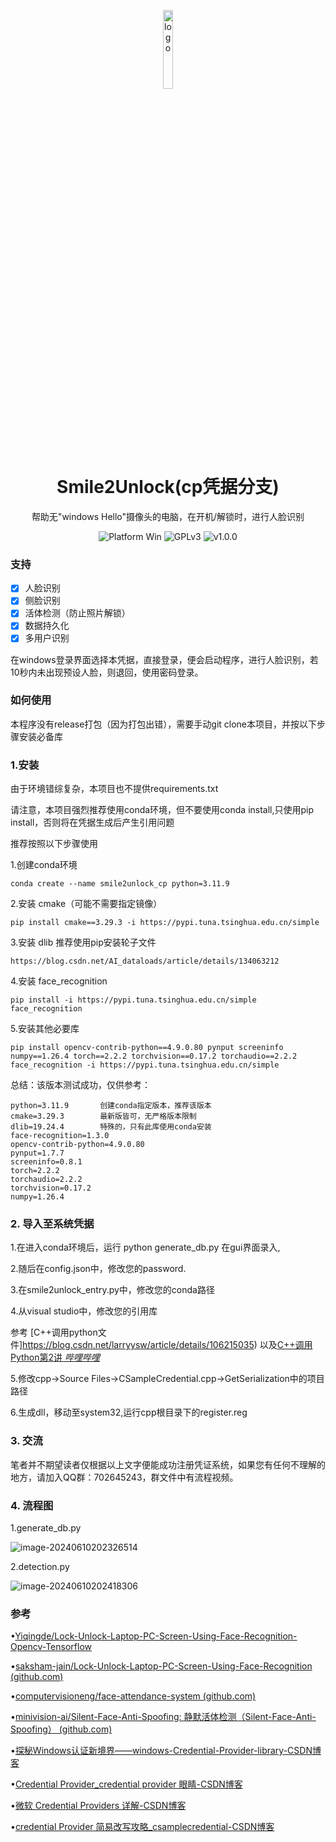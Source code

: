<p align="center">
  <img width="18%" align="center" src="https://obssh.obs.cn-east-3.myhuaweicloud.com/img_sxy/202406050530509.jpg" alt="logo">
</p>
  <h1 align="center">
  Smile2Unlock(cp凭据分支)
</h1>
<p align="center">
  帮助无"windows Hello"摄像头的电脑，在开机/解锁时，进行人脸识别
</p>
<p align="center">
  <a style="text-decoration:none">
    <img src="https://img.shields.io/badge/Platform-Win-blue?color=#4ec820" alt="Platform Win"/>
  </a>
  <a style="text-decoration:none">
    <img src="https://img.shields.io/badge/License-GPLv3-blue?color=#4ec820" alt="GPLv3"/>
    </a>
    <a style="text-decoration:none">
    <img src="https://img.shields.io/badge/version-1.0.0-blue?color=#4ec820" alt="v1.0.0"/>
  </a>
</p>

### 支持

- [X] 人脸识别
- [X] 侧脸识别
- [X] 活体检测（防止照片解锁）
- [X] 数据持久化
- [X] 多用户识别

在windows登录界面选择本凭据，直接登录，便会启动程序，进行人脸识别，若10秒内未出现预设人脸，则退回，使用密码登录。

### 如何使用

本程序没有release打包（因为打包出错），需要手动git clone本项目，并按以下步骤安装必备库

### 1.安装

由于环境错综复杂，本项目也不提供requirements.txt

请注意，本项目强烈推荐使用conda环境，但不要使用conda install,只使用pip install，否则将在凭据生成后产生引用问题

推荐按照以下步骤使用

1.创建conda环境

```
conda create --name smile2unlock_cp python=3.11.9
```

2.安装 cmake（可能不需要指定镜像）

```
pip install cmake==3.29.3 -i https://pypi.tuna.tsinghua.edu.cn/simple 
```

3.安装 dlib  推荐使用pip安装轮子文件

```
https://blog.csdn.net/AI_dataloads/article/details/134063212
```

4.安装 face_recognition

```
pip install -i https://pypi.tuna.tsinghua.edu.cn/simple face_recognition
```

5.安装其他必要库

```
pip install opencv-contrib-python==4.9.0.80 pynput screeninfo numpy==1.26.4 torch==2.2.2 torchvision==0.17.2 torchaudio==2.2.2 face_recognition -i https://pypi.tuna.tsinghua.edu.cn/simple

```

总结：该版本测试成功，仅供参考：

```
python=3.11.9		创建conda指定版本，推荐该版本
cmake=3.29.3		最新版皆可，无严格版本限制
dlib=19.24.4		特殊的，只有此库使用conda安装
face-recognition=1.3.0
opencv-contrib-python=4.9.0.80
pynput=1.7.7
screeninfo=0.8.1
torch=2.2.2
torchaudio=2.2.2
torchvision=0.17.2
numpy=1.26.4
```

### 2. 导入至系统凭据

1.在进入conda环境后，运行 python generate_db.py 在gui界面录入,

2.随后在config.json中，修改您的password.

3.在smile2unlock_entry.py中，修改您的conda路径

4.从visual studio中，修改您的引用库

参考 [C++调用python文件]https://blog.csdn.net/larryysw/article/details/106215035)  以及[C++调用Python第2讲 _哔哩哔哩_](https://www.bilibili.com/video/BV1Ze411h7vA/?spm_id_from=333.788.videopod.sections&vd_source=df034c933ea08326f3a58a38fa1c7fce)

5.修改cpp->Source Files->CSampleCredential.cpp->GetSerialization中的项目路径

6.生成dll，移动至system32,运行cpp根目录下的register.reg

### 3. 交流

笔者并不期望读者仅根据以上文字便能成功注册凭证系统，如果您有任何不理解的地方，请加入QQ群：702645243，群文件中有流程视频。

### 4. 流程图

1.generate_db.py

![image-20240610202326514](https://obssh.obs.cn-east-3.myhuaweicloud.com/img_sxy/202406102023562.png)

2.detection.py

![image-20240610202418306](https://obssh.obs.cn-east-3.myhuaweicloud.com/img_sxy/202406102024455.png)

### 参考

•[Yiqingde/Lock-Unlock-Laptop-PC-Screen-Using-Face-Recognition-Opencv-Tensorflow](https://github.com/Yiqingde/Lock-Unlock-Laptop-PC-Screen-Using-Face-Recognition-Opencv-Tensorflow)

•[saksham-jain](https://github.com/saksham-jain/Lock-Unlock-Laptop-PC-Screen-Using-Face-Recognition)[/Lock-Unlock-Laptop-PC-Screen-Using-Face-Recognition (github.com)](https://github.com/saksham-jain/Lock-Unlock-Laptop-PC-Screen-Using-Face-Recognition)

•[computervisioneng](https://github.com/computervisioneng/face-attendance-system/tree/master)[/face-attendance-system (github.com)](https://github.com/computervisioneng/face-attendance-system/tree/master)

•[minivision](https://github.com/minivision-ai/Silent-Face-Anti-Spoofing/tree/master)[-ai/Silent-Face-Anti-Spoofing: ](https://github.com/minivision-ai/Silent-Face-Anti-Spoofing/tree/master)[静默活体检测（](https://github.com/minivision-ai/Silent-Face-Anti-Spoofing/tree/master)[Silent-Face-Anti-Spoofing](https://github.com/minivision-ai/Silent-Face-Anti-Spoofing/tree/master)[） ](https://github.com/minivision-ai/Silent-Face-Anti-Spoofing/tree/master)[(github.com)](https://github.com/minivision-ai/Silent-Face-Anti-Spoofing/tree/master)

•[探秘Windows认证新境界——windows-Credential-Provider-library-CSDN博客](https://blog.csdn.net/gitblog_00069/article/details/139403431)

•[Credential Provider_credential provider 眼睛-CSDN博客](https://blog.csdn.net/patdz/article/details/7522195)

•[微软 Credential Providers 详解-CSDN博客](https://blog.csdn.net/lionzl/article/details/103279954)

•[credential Provider 简易改写攻略_csamplecredential-CSDN博客](https://blog.csdn.net/lionzl/article/details/103279845?spm=1001.2014.3001.5502)

